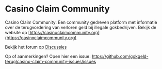 # Casino Claim Community
Casino Claim Community: Een community gedreven platform met informatie over de terugvordering van verloren geld bij illegale gokbedrijven.  Bekijk de website op [https://casinoclaimcommunity.org](https://casinoclaimcommunity.org)

Bekijk het forum op [Discussies](https://github.com/gokgeld-terug/casino-claim-community/discussions)

Op of aanmerkingen? Open hier een issue: [https://github.com/gokgeld-terug/casino-claim-community-issues/issues
](https://github.com/gokgeld-terug/casino-claim-community-issues/issues/new/choose)
